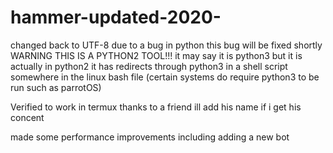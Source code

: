 # hammer-updated-2020-
changed back to UTF-8 due to a bug in python this bug will be fixed shortly
WARNING THIS IS A PYTHON2 TOOL!!! it may say it is python3 but it is actually in python2 it has redirects through python3 in a shell script somewhere in the linux bash file (certain systems do require python3 to be run such as parrotOS)

Verified to work in termux thanks to a friend ill add his name if i get his concent

made some performance improvements including adding a new bot
